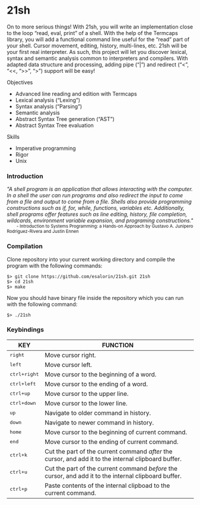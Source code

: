 # 21sh

On to more serious things! With 21sh, you will write an implementation close to the loop “read, eval, print” of a shell. With the help of the Termcaps library, you will add a functional command line useful for the “read” part of your shell. Cursor movement, editing, history, multi-lines, etc. 21sh will be your first real interpreter. As such, this project will let you discover lexical, syntax and semantic analysis common to interpreters and compilers. With adapted data structure and processing, adding pipe (“|”) and redirect (“<”, “<<, “>>”, “>”) support will be easy!


Objectives
- Advanced line reading and edition with Termcaps
- Lexical analysis (“Lexing”)
- Syntax analysis (“Parsing”)
- Semantic analysis
- Abstract Syntax Tree generation (“AST”)
- Abstract Syntax Tree evaluation

Skills
- Imperative programming
- Rigor
- Unix

### Introduction
*"A shell program is an application that allows interacting with the computer. In a shell the user
can run programs and also redirect the input to come from a file and output to come from a
file. Shells also provide programming constructions such as if, for, while, functions, variables
etc. Additionally, shell programs offer features such as line editing, history, file completion,
wildcards, environment variable expansion, and programing constructions."*  
<sup>&nbsp;&nbsp;&nbsp;&nbsp;&nbsp;&nbsp;&nbsp;&nbsp;\- Introduction to Systems Programming: a Hands-on Approach by Gustavo A. Junipero Rodriguez-Rivera and Justin Ennen</sup>

### Compilation
Clone repository into your current working directory and compile the program with the following commands:
```
$> git clone https://github.com/esalorin/21sh.git 21sh
$> cd 21sh  
$> make  
```
Now you should have binary file inside the repository which you can run with the following command:
```
$> ./21sh  
```

### Keybindings
| KEY  | FUNCTION |
| ------------- | ------------- |
| <kbd>right</kbd> | Move cursor right. |
| <kbd>left</kbd> | Move cursor left. |
| <kbd>ctrl+right</kbd> | Move cursor to the beginning of a word. |
| <kbd>ctrl+left</kbd> | Move cursor to the ending of a word. |
| <kbd>ctrl+up</kbd> | Move cursor to the upper line. |
| <kbd>ctrl+down</kbd> | Move cursor to the lower line. |
| <kbd>up</kbd> | Navigate to older command in history. |
| <kbd>down</kbd> | Navigate to newer command in history. |
| <kbd>home</kbd> | Move cursor to the beginning of current command. |
| <kbd>end</kbd> | Move cursor to the ending of current command. |
| <kbd>ctrl+k</kbd> | Cut the part of the current command *after* the cursor, and add it to the internal clipboard buffer. |
| <kbd>ctrl+u</kbd> | Cut the part of the current command *before* the cursor, and add it to the internal clipboard buffer. |
| <kbd>ctrl+p</kbd> | Paste contents of the internal clipboad to the current command. |
